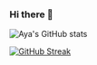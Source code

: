 ### Hi there 👋

![Aya's GitHub stats](https://github-readme-stats-islrxy1fa-maord-pmme.vercel.app/api?username=Aya-X&theme=tokyonight&show_icons=true&rank_icon=percentile&hide_border=true&card_width=470)

[![GitHub Streak](https://github-readme-streak-stats-q7cp3i4we-maord-pmme.vercel.app?user=Aya-X&theme=tokyonight&date_format=j%20M%5B%20Y%5D&card_width=470&hide_border=true)](https://git.io/streak-stats)



<!--
**Aya-X/Aya-X** is a ✨ _special_ ✨ repository because its `README.md` (this file) appears on your GitHub profile.

![GitHub Summary](https://github-profile-summary-cards.vercel.app/api/cards/profile-details?username=Aya-X&theme=2077)

![Top Langs](https://github-readme-stats.vercel.app/api/top-langs/?username=Aya-X&theme=tokyonight)

Here are some ideas to get you started:

- 🔭 I’m currently working on ...
- 🌱 I’m currently learning ...
- 👯 I’m looking to collaborate on ...
- 🤔 I’m looking for help with ...
- 💬 Ask me about ...
- 📫 How to reach me: ...
- 😄 Pronouns: ...
- ⚡ Fun fact: ...
-->
